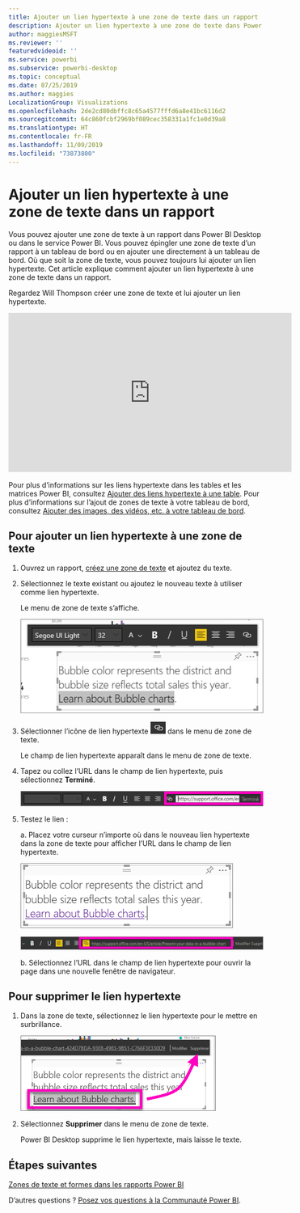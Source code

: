 ```yaml
---
title: Ajouter un lien hypertexte à une zone de texte dans un rapport
description: Ajouter un lien hypertexte à une zone de texte dans Power BI Desktop et le service Power BI
author: maggiesMSFT
ms.reviewer: ''
featuredvideoid: ''
ms.service: powerbi
ms.subservice: powerbi-desktop
ms.topic: conceptual
ms.date: 07/25/2019
ms.author: maggies
LocalizationGroup: Visualizations
ms.openlocfilehash: 2de2cd80dbffc8c65a4577fffd6a8e41bc6116d2
ms.sourcegitcommit: 64c860fcbf2969bf089cec358331a1fc1e0d39a8
ms.translationtype: HT
ms.contentlocale: fr-FR
ms.lasthandoff: 11/09/2019
ms.locfileid: "73873800"
---
```

# <a name="add-a-hyperlink-to-a-text-box-in-a-report"></a>Ajouter un lien hypertexte à une zone de texte dans un rapport
Vous pouvez ajouter une zone de texte à un rapport dans Power BI Desktop ou dans le service Power BI. Vous pouvez épingler une zone de texte d’un rapport à un tableau de bord ou en ajouter une directement à un tableau de bord. Où que soit la zone de texte, vous pouvez toujours lui ajouter un lien hypertexte. Cet article explique comment ajouter un lien hypertexte à une zone de texte dans un rapport. 


Regardez Will Thompson créer une zone de texte et lui ajouter un lien hypertexte. 

<iframe width="560" height="315" src="https://www.youtube.com/embed/_3q6VEBhGew#t=0m55s" frameborder="0" allowfullscreen></iframe>

Pour plus d’informations sur les liens hypertexte dans les tables et les matrices Power BI, consultez [Ajouter des liens hypertexte à une table](power-bi-hyperlinks-in-tables.md). Pour plus d’informations sur l’ajout de zones de texte à votre tableau de bord, consultez [Ajouter des images, des vidéos, etc. à votre tableau de bord](service-dashboard-add-widget.md). 

## <a name="to-add-a-hyperlink-to-a-text-box"></a>Pour ajouter un lien hypertexte à une zone de texte
1. Ouvrez un rapport, [créez une zone de texte](power-bi-reports-add-text-and-shapes.md) et ajoutez du texte. 
2. Sélectionnez le texte existant ou ajoutez le nouveau texte à utiliser comme lien hypertexte. 

   Le menu de zone de texte s’affiche.
   
   ![Sélectionner du texte dans la zone de texte](media/service-add-hyperlink-to-text-box/power-bi-hyperlink-new.png)
3. Sélectionner l’icône de lien hypertexte ![Icône de lien hypertexte](media/service-add-hyperlink-to-text-box/power-bi-hyperlink-icon.png) dans le menu de zone de texte.

   Le champ de lien hypertexte apparaît dans le menu de zone de texte.

4. Tapez ou collez l’URL dans le champ de lien hypertexte, puis sélectionnez **Terminé**.
   
   ![Taper ou coller l’URL dans le champ de lien hypertexte](media/service-add-hyperlink-to-text-box/power-bi-add-link.png)
5. Testez le lien :  

   a. Placez votre curseur n’importe où dans le nouveau lien hypertexte dans la zone de texte pour afficher l’URL dans le champ de lien hypertexte.  
     
      ![Lien hypertexte dans la zone de texte](media/service-add-hyperlink-to-text-box/power-bi-test-link.png)
   
      ![URL dans le champ de lien hypertexte](media/service-add-hyperlink-to-text-box/power-bi-hyperlink-edit.png)

   b. Sélectionnez l’URL dans le champ de lien hypertexte pour ouvrir la page dans une nouvelle fenêtre de navigateur.

## <a name="to-remove-the-hyperlink"></a>Pour supprimer le lien hypertexte
1. Dans la zone de texte, sélectionnez le lien hypertexte pour le mettre en surbrillance.
   
     ![Supprimer le lien hypertexte](media/service-add-hyperlink-to-text-box/power-bi-hyperlink-remove.png)
2. Sélectionnez **Supprimer** dans le menu de zone de texte. 

   Power BI Desktop supprime le lien hypertexte, mais laisse le texte.

## <a name="next-steps"></a>Étapes suivantes
[Zones de texte et formes dans les rapports Power BI](power-bi-reports-add-text-and-shapes.md)

D’autres questions ? [Posez vos questions à la Communauté Power BI](https://community.powerbi.com/).

